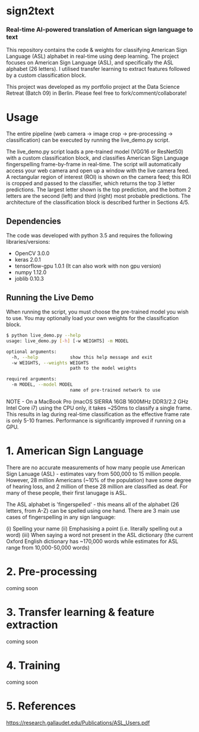 # sign2text
### Real-time AI-powered translation of American sign language to text

This repository contains the code & weights for classifying American Sign Language (ASL) alphabet in real-time using deep learning. The project focuses on American Sign Language (ASL), and specifically the ASL alphabet (26 letters). I utilised transfer learning to extract features followed by a custom classification block. 

This project was developed as my portfolio project at the Data Science Retreat (Batch 09) in Berlin. Please feel free to fork/comment/collaborate!

# Usage 

The entire pipeline (web camera -> image crop -> pre-processing -> classification) can be executed by running the live_demo.py script.

The live_demo.py script loads a pre-trained model (VGG16 or ResNet50) with a custom classification block, and classifies American Sign Language fingerspelling frame-by-frame in real-time. The script will automatically access your web camera and open up a window with the live camera feed. A rectangular region of interest (ROI) is shown on the camera feed; this ROI is cropped and passed to the classifier, which returns the top 3 letter predictions. The largest letter shown is the top prediction, and the bottom 2 letters are the second (left) and third (right) most probable predictions. The architecture of the classification block is described further in Sections 4/5.

## Dependencies
The code was developed with python 3.5 and requires the following libraries/versions:

- OpenCV 3.0.0
- keras 2.0.1
- tensorflow-gpu 1.0.1 (It can also work with non gpu version)
- numpy 1.12.0
- joblib 0.10.3

## Running the Live Demo
   
When running the script, you must choose the pre-trained  model you wish to use. You may optionally load your own weights for the classification block. 

```bash
$ python live_demo.py --help
usage: live_demo.py [-h] [-w WEIGHTS] -m MODEL

optional arguments:
  -h, --help            show this help message and exit
  -w WEIGHTS, --weights WEIGHTS
                        path to the model weights

required arguments:
  -m MODEL, --model MODEL
                        name of pre-trained network to use
```

NOTE - On a MacBook Pro (macOS SIERRA 16GB 1600MHz DDR3/2.2 GHz Intel Core i7) using the CPU only, it takes ~250ms to classify a single frame. This results in lag during real-time classification as the effective frame rate is only 5-10 frames. Performance is significantly improved if running on a GPU.

# 1. American Sign Language

There are no accurate measurements of how many people use American Sign Lanuage (ASL) - estimates vary from 500,000 to 15 million people. However, 28 million Americans (~10% of the population) have some degree of hearing loss, and 2 million of these 28 million are classified as deaf. For many of these people, their first lanugage is ASL.

The ASL alphabet is 'fingerspelled' - this means all of the alphabet (26 letters, from A-Z) can be spelled using one hand. There are 3 main use cases of fingerspelling in any sign language: 

(i) Spelling your name
(ii) Emphasising a point (i.e. literally spelling out a word)
(iii) When saying a word not present in the ASL dictionary (the current Oxford English dictionary has ~170,000 words while estimates for ASL range from 10,000-50,000 words)

# 2. Pre-processing
coming soon
# 3. Transfer learning & feature extraction
coming soon
# 4. Training
coming soon

# 5. References
https://research.gallaudet.edu/Publications/ASL_Users.pdf
